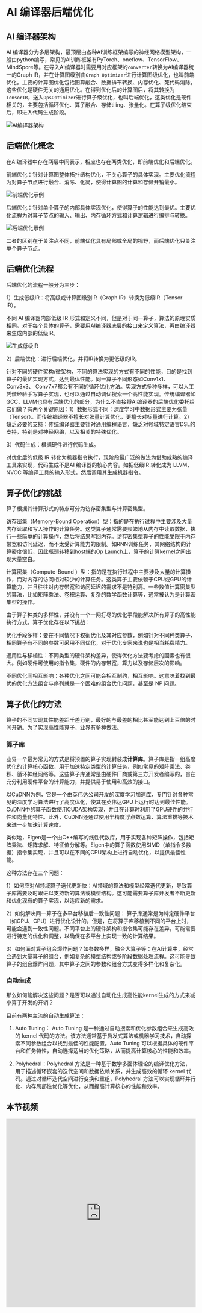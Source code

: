 # AI 编译器后端优化

## AI 编译器架构

AI 编译器分为多层架构，最顶层由各种AI训练框架编写的神经网络模型架构，一般由python编写，常见的AI训练框架有PyTorch、oneflow、TensorFlow、MindSpore等。在导入AI编译器时需要用对应框架的`converter`转换为AI编译器统一的Graph IR，并在计算图级别由`Graph Optimizer`进行计算图级优化，也叫前端优化。主要的计算图优化包括图算融合、数据排布转换、内存优化、死代码消除，这些优化是硬件无关的通用优化。在得到优化后的计算图后，将其转换为`TensorIR`，送入`OpsOptimizer`进行算子级优化，也叫后端优化，这类优化是硬件相关的，主要包括循环优化、算子融合、存储tiling、张量化。在算子级优化结束后，即进入代码生成阶段。

![AI编译器架构](images/AI_compiler_framework.png)

## 后端优化概念

在AI编译器中存在两层中间表示，相应也存在两类优化，即前端优化和后端优化。

前端优化：针对计算图整体拓扑结构优化，不关心算子的具体实现。主要优化流程为对算子节点进行融合、消除、化简，使得计算图的计算和存储开销最小。

![前端优化示例](images/frontend_optimize.png)

后端优化：针对单个算子的内部具体实现优化，使得算子的性能达到最优。主要优化流程为对算子节点的输入、输出、内存循环方式和计算逻辑进行编排与转换。

![后端优化示例](images/backend_optimize.png)

二者的区别在于关注点不同，前端优化具有局部或全局的视野，而后端优化只关注单个算子节点。

## 后端优化流程

后端优化的流程一般分为三步：

1）生成低级IR：将高级或计算图级别IR（Graph IR）转换为低级IR（Tensor IR）。

不同 AI 编译器内部低级 IR 形式和定义不同，但是对于同一算子，算法的原理实质相同。对于每个具体的算子，需要用AI编译器底层的接口来定义算法，再由编译器来生成内部的低级IR。

![生成低级IR](images/generate_IR.png)

2）后端优化：进行后端优化，并将IR转换为更低级的IR。

针对不同的硬件架构/微架构，不同的算法实现的方式有不同的性能，目的是找到算子的最优实现方式，达到最优性能。同一算子不同形态如Conv1x1、 Conv3x3、 Conv7x7都会有不同的循环优化方法。实现方式多种多样，可以人工凭借经验手写算子实现，也可以通过自动调优搜索一个高性能实现。传统编译器如GCC、LLVM也具有后端优化的部分，为什么不直接将AI编译器的后端优化委托给它们做？有两个关键原因：1）数据形式不同：深度学习中数据形式主要为张量（Tensor）。而传统编译器不擅长对张量计算优化，更擅长对标量进行计算。2）缺乏必要的支持：传统编译器主要针对通用编程语言，缺乏对领域特定语言DSL的支持，特别是对神经网络，以及相关的特殊优化。

3）代码生成：根据硬件进行代码生成。

对优化后的低级 IR 转化为机器指令执行，现阶段最广泛的做法为借助成熟的编译工具来实现，代码生成不是AI 编译器的核心内容。如把低级IR 转化成为 LLVM、NVCC 等编译工具的输入形式，然后调用其生成机器指令。

## 算子优化的挑战

算子根据其计算形式的特点可分为访存密集型与计算密集型。

访存密集（Memory-Bound Operation）型：指的是在执行过程中主要涉及大量内存读取和写入操作的计算任务。这类算子通常需要频繁地从内存中读取数据，执行一些简单的计算操作，然后将结果写回内存。访存密集型算子的性能受限于内存带宽和访问延迟，而不太受计算能力的限制。如RNN训练任务，其网络结构的计算密度很低，因此瓶颈转移到host端的Op Launch上，算子的计算kernel之间出现大量空白。

计算密集（Compute-Bound ）型：指的是在执行过程中主要涉及大量的计算操作，而对内存的访问相对较少的计算任务。这类算子主要依赖于CPU或GPU的计算能力，并且往往对内存带宽和访问延迟的需求不是特别高。一些数值计算密集型的算法，比如矩阵乘法、卷积运算、复杂的数学函数计算等，通常被认为是计算密集型的操作。

由于算子种类的多样性，并没有一个一网打尽的优化手段能解决所有算子的高性能执行方式。算子优化存在以下挑战：

优化手段多样：要在不同情况下权衡优化及其对应参数，例如针对不同种类算子、相同算子有不同的参数可采用不同优化，对于优化专家来说也是相当耗费精力。

通用性与移植性：不同类型的硬件架构差异，使得优化方法要考虑的因素也有很大。例如硬件可使用的指令集，硬件的内存带宽，算力以及存储层次的影响。

不同优化间相互影响：各种优化之间可能会相互制约，相互影响。这意味着找到最优的优化方法组合与序列就是一个困难的组合优化问题，甚至是 NP 问题。

## 算子优化的方法

算子的不同实现其性能差距千差万别，最好的与最差的相比甚至能达到上百倍的时间开销。为了实现高性能算子，业界有多种做法。

### 算子库

业界一个最为常见的方式是将预置的算子实现封装成**计算库**。算子库是指一组高度优化的计算核心函数，用于加速特定类型的计算任务，例如常见的矩阵乘法、卷积、循环神经网络等。这些算子库通常是由硬件厂商或第三方开发者编写的，旨在充分利用硬件平台的计算能力，并提供易于使用和高效的接口。

以CuDNN为例，它是一个由英伟达公司开发的深度学习加速库，专门针对各种常见的深度学习算法进行了高度优化，使其在英伟达GPU上运行时达到最佳性能。CuDNN中的算子函数使用CUDA架构实现，并且在计算时利用了GPU硬件的并行性和向量化特性。此外，CuDNN还通过使用半精度浮点数运算、算法重排等技术来进一步加速计算速度。

类似地，Eigen是一个由C++编写的线性代数库，用于实现各种矩阵操作，包括矩阵乘法、矩阵求解、特征值分解等。Eigen中的算子函数使用SIMD（单指令多数据）指令集实现，并且可以在不同的CPU架构上进行自动优化，以提供最佳性能。

这种方法存在三个问题：

1）如何应对AI领域算子迭代更新快：AI领域的算法和模型经常迭代更新，导致算子库需要及时跟进以支持新的算法或模型结构。这可能需要算子库开发者不断更新和优化现有的算子实现，以适应新的需求。

2）如何解决同一算子在多平台移植后一致性问题： 算子库通常是为特定硬件平台（如GPU、CPU）进行优化设计的。但是，在将算子库移植到不同的平台上时，可能会遇到一致性问题。不同平台上的硬件架构和指令集可能存在差异，可能需要进行特定的优化和调整，以确保在多平台上实现一致的计算结果。

3）如何面对算子组合爆炸问题？如参数多样，融合大算子等：在AI计算中，经常会遇到大量算子的组合，例如复杂的模型结构或多阶段数据处理流程。这可能导致算子的组合爆炸问题，其中算子之间的参数和组合方式变得多样化和复杂化。

### 自动生成

那么如何能解决这些问题？是否可以通过自动化生成高性能kernel生成的方式来减小算子开发的开销？

目前有两种主流的自动生成算法：

1. Auto Tuning： Auto Tuning 是一种通过自动搜索和优化参数组合来生成高效的 kernel 代码的方法。该方法通常基于启发式算法或机器学习技术，自动探索不同参数组合以找到最佳的性能配置。Auto Tuning 可以根据具体的硬件平台和任务特性，自动选择适当的优化策略，从而提高计算核心的性能和效率。

2. Polyhedral：Polyhedral 方法是一种基于数学多面体理论的编译优化方法，用于描述循环嵌套的迭代空间和数据依赖关系，并生成高效的循环 kernel 代码。通过对循环迭代空间进行变换和重组，Polyhedral 方法可以实现循环并行化、内存局部性优化等优化，从而提高计算核心的性能和效率。

## 本节视频

<iframe src="https://player.bilibili.com/player.html?bvid=BV17D4y177bP&as_wide=1&high_quality=1&danmaku=0&t=30&autoplay=0" width="100%" height="500" scrolling="no" border="0" frameborder="no" framespacing="0" allowfullscreen="true"> </iframe>

